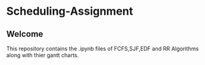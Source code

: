 # Scheduling-Assignment
## Welcome
This repository contains the .ipynb files of FCFS,SJF,EDF and RR Algorithms along with thier gantt charts.
